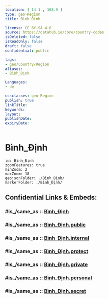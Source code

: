```yaml
---
location: [ 14.1 , 108.9 ] 
type: geo-Region
title: Bình_Định

license: CC BY-SA 4.0
source: https://datahub.io/core/country-codes
isDeleted: false
isReadOnly: false
draft: false
confidential: public

tags:
- geo/Country/Region
aliases:
- Bình_Định

Languages:
- de

cssclasses: geo-Region
publish: true
linkTitle: 
keywords: 
layout: 
publishDate: 
expiryDate: 
---
```


# Bình_Định

```leaflet
id: Bình_Định
zoomFeatures: true 
minZoom: 2 
maxZoom: 18
geojsonFolder: ./Bình_Định/
markerFolder: ./Bình_Định/
```


## Confidential Links & Embeds: 

### #is_/same_as :: [Bình_Định](/_Standards/Earth/Continent/Asia/Asia~South~East/Vietnam/Provinces~Vietnam/Bình_Định.md) 

### #is_/same_as :: [Bình_Định.public](/_public/Earth/Continent/Asia/Asia~South~East/Vietnam/Provinces~Vietnam/Bình_Định.public.md) 

### #is_/same_as :: [Bình_Định.internal](/_internal/Earth/Continent/Asia/Asia~South~East/Vietnam/Provinces~Vietnam/Bình_Định.internal.md) 

### #is_/same_as :: [Bình_Định.protect](/_protect/Earth/Continent/Asia/Asia~South~East/Vietnam/Provinces~Vietnam/Bình_Định.protect.md) 

### #is_/same_as :: [Bình_Định.private](/_private/Earth/Continent/Asia/Asia~South~East/Vietnam/Provinces~Vietnam/Bình_Định.private.md) 

### #is_/same_as :: [Bình_Định.personal](/_personal/Earth/Continent/Asia/Asia~South~East/Vietnam/Provinces~Vietnam/Bình_Định.personal.md) 

### #is_/same_as :: [Bình_Định.secret](/_secret/Earth/Continent/Asia/Asia~South~East/Vietnam/Provinces~Vietnam/Bình_Định.secret.md)


